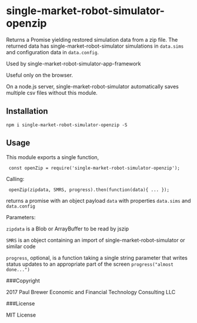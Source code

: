 single-market-robot-simulator-openzip
======

Returns a Promise yielding restored simulation data from a zip file.  The returned data has single-market-robot-simulator simulations in `data.sims` and configuration data
in `data.config`.

Used by single-market-robot-simulator-app-framework

Useful only on the browser.  

On a node.js server, single-market-robot-simulator automatically saves multiple csv files without this module.

## Installation

    npm i single-market-robot-simulator-openzip -S

## Usage

This module exports a single function,

     const openZip = require('single-market-robot-simulator-openzip');

Calling:

     openZip(zipdata, SMRS, progress).then(function(data){ ... });

returns a promise with an object payload `data` with properties `data.sims` and `data.config`

Parameters:

`zipdata` is a Blob or ArrayBuffer to be read by jszip

`SMRS` is an object containing an import of single-market-robot-simulator or similar code

`progress`, optional, is a function taking a single string parameter that writes status updates to an appropriate part of the screen `progress("almost done...")` 

###Copyright

2017 Paul Brewer Economic and Financial Technology Consulting LLC

###License

MIT License

